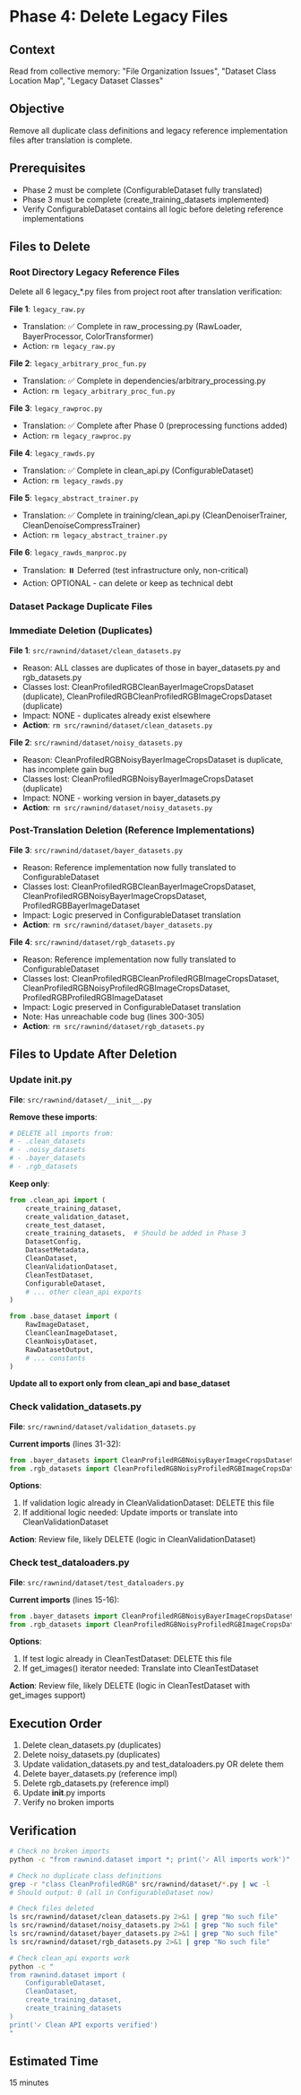 # Phase 4: Delete Legacy Files

## Context
Read from collective memory: "File Organization Issues", "Dataset Class Location Map", "Legacy Dataset Classes"

## Objective
Remove all duplicate class definitions and legacy reference implementation files after translation is complete.

## Prerequisites
- Phase 2 must be complete (ConfigurableDataset fully translated)
- Phase 3 must be complete (create_training_datasets implemented)
- Verify ConfigurableDataset contains all logic before deleting reference implementations

## Files to Delete

### Root Directory Legacy Reference Files

Delete all 6 legacy_*.py files from project root after translation verification:

**File 1**: `legacy_raw.py`
- Translation: ✅ Complete in raw_processing.py (RawLoader, BayerProcessor, ColorTransformer)
- Action: `rm legacy_raw.py`

**File 2**: `legacy_arbitrary_proc_fun.py`
- Translation: ✅ Complete in dependencies/arbitrary_processing.py
- Action: `rm legacy_arbitrary_proc_fun.py`

**File 3**: `legacy_rawproc.py`
- Translation: ✅ Complete after Phase 0 (preprocessing functions added)
- Action: `rm legacy_rawproc.py`

**File 4**: `legacy_rawds.py`
- Translation: ✅ Complete in clean_api.py (ConfigurableDataset)
- Action: `rm legacy_rawds.py`

**File 5**: `legacy_abstract_trainer.py`
- Translation: ✅ Complete in training/clean_api.py (CleanDenoiserTrainer, CleanDenoiseCompressTrainer)
- Action: `rm legacy_abstract_trainer.py`

**File 6**: `legacy_rawds_manproc.py`
- Translation: ⏸️ Deferred (test infrastructure only, non-critical)
- Action: OPTIONAL - can delete or keep as technical debt

### Dataset Package Duplicate Files

### Immediate Deletion (Duplicates)

**File 1**: `src/rawnind/dataset/clean_datasets.py`
- Reason: ALL classes are duplicates of those in bayer_datasets.py and rgb_datasets.py
- Classes lost: CleanProfiledRGBCleanBayerImageCropsDataset (duplicate), CleanProfiledRGBCleanProfiledRGBImageCropsDataset (duplicate)
- Impact: NONE - duplicates already exist elsewhere
- **Action**: `rm src/rawnind/dataset/clean_datasets.py`

**File 2**: `src/rawnind/dataset/noisy_datasets.py`
- Reason: CleanProfiledRGBNoisyBayerImageCropsDataset is duplicate, has incomplete gain bug
- Classes lost: CleanProfiledRGBNoisyBayerImageCropsDataset (duplicate)
- Impact: NONE - working version in bayer_datasets.py
- **Action**: `rm src/rawnind/dataset/noisy_datasets.py`

### Post-Translation Deletion (Reference Implementations)

**File 3**: `src/rawnind/dataset/bayer_datasets.py`
- Reason: Reference implementation now fully translated to ConfigurableDataset
- Classes lost: CleanProfiledRGBCleanBayerImageCropsDataset, CleanProfiledRGBNoisyBayerImageCropsDataset, ProfiledRGBBayerImageDataset
- Impact: Logic preserved in ConfigurableDataset translation
- **Action**: `rm src/rawnind/dataset/bayer_datasets.py`

**File 4**: `src/rawnind/dataset/rgb_datasets.py`  
- Reason: Reference implementation now fully translated to ConfigurableDataset
- Classes lost: CleanProfiledRGBCleanProfiledRGBImageCropsDataset, CleanProfiledRGBNoisyProfiledRGBImageCropsDataset, ProfiledRGBProfiledRGBImageDataset
- Impact: Logic preserved in ConfigurableDataset translation
- Note: Has unreachable code bug (lines 300-305)
- **Action**: `rm src/rawnind/dataset/rgb_datasets.py`

## Files to Update After Deletion

### Update __init__.py

**File**: `src/rawnind/dataset/__init__.py`

**Remove these imports**:
```python
# DELETE all imports from:
# - .clean_datasets
# - .noisy_datasets  
# - .bayer_datasets
# - .rgb_datasets
```

**Keep only**:
```python
from .clean_api import (
    create_training_dataset,
    create_validation_dataset,
    create_test_dataset,
    create_training_datasets,  # Should be added in Phase 3
    DatasetConfig,
    DatasetMetadata,
    CleanDataset,
    CleanValidationDataset,
    CleanTestDataset,
    ConfigurableDataset,
    # ... other clean_api exports
)

from .base_dataset import (
    RawImageDataset,
    CleanCleanImageDataset,
    CleanNoisyDataset,
    RawDatasetOutput,
    # ... constants
)
```

**Update __all__ to export only from clean_api and base_dataset**

### Check validation_datasets.py

**File**: `src/rawnind/dataset/validation_datasets.py`

**Current imports** (lines 31-32):
```python
from .bayer_datasets import CleanProfiledRGBNoisyBayerImageCropsDataset
from .rgb_datasets import CleanProfiledRGBNoisyProfiledRGBImageCropsDataset
```

**Options**:
1. If validation logic already in CleanValidationDataset: DELETE this file
2. If additional logic needed: Update imports or translate into CleanValidationDataset

**Action**: Review file, likely DELETE (logic in CleanValidationDataset)

### Check test_dataloaders.py

**File**: `src/rawnind/dataset/test_dataloaders.py`

**Current imports** (lines 15-16):
```python
from .bayer_datasets import CleanProfiledRGBNoisyBayerImageCropsDataset
from .rgb_datasets import CleanProfiledRGBNoisyProfiledRGBImageCropsDataset
```

**Options**:
1. If test logic already in CleanTestDataset: DELETE this file
2. If get_images() iterator needed: Translate into CleanTestDataset

**Action**: Review file, likely DELETE (logic in CleanTestDataset with get_images support)

## Execution Order

1. Delete clean_datasets.py (duplicates)
2. Delete noisy_datasets.py (duplicates)  
3. Update validation_datasets.py and test_dataloaders.py OR delete them
4. Delete bayer_datasets.py (reference impl)
5. Delete rgb_datasets.py (reference impl)
6. Update __init__.py imports
7. Verify no broken imports

## Verification

```bash
# Check no broken imports
python -c "from rawnind.dataset import *; print('✓ All imports work')"

# Check no duplicate class definitions
grep -r "class CleanProfiledRGB" src/rawnind/dataset/*.py | wc -l
# Should output: 0 (all in ConfigurableDataset now)

# Check files deleted
ls src/rawnind/dataset/clean_datasets.py 2>&1 | grep "No such file"
ls src/rawnind/dataset/noisy_datasets.py 2>&1 | grep "No such file"
ls src/rawnind/dataset/bayer_datasets.py 2>&1 | grep "No such file"
ls src/rawnind/dataset/rgb_datasets.py 2>&1 | grep "No such file"

# Check clean_api exports work
python -c "
from rawnind.dataset import (
    ConfigurableDataset,
    CleanDataset,
    create_training_dataset,
    create_training_datasets
)
print('✓ Clean API exports verified')
"
```

## Estimated Time
15 minutes